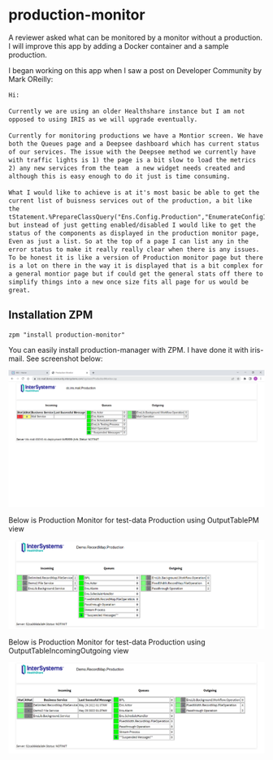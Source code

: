 # production-monitor

A reviewer asked what can be monitored by a monitor without a production. I will improve this app by adding a Docker container and a sample production.

I began working on this app when I saw a post on Developer Community by Mark OReilly:

```
Hi:

Currently we are using an older Healthshare instance but I am not opposed to using IRIS as we will upgrade eventually. 

Currently for monitoring productions we have a Montior screen. We have both the Queues page and a Deepsee dashboard which has current status of our services. The issue with the Deepsee method we currently have with traffic lights is 1) the page is a bit slow to load the metrics 2) any new services from the team  a new widget needs created and although this is easy enough to do it just is time consuming. 

What I would like to achieve is at it's most basic be able to get the current list of buisness services out of the production, a bit like the tStatement.%PrepareClassQuery("Ens.Config.Production","EnumerateConfigItems") but instead of just getting enabled/disabled I would like to get the status of the components as displayed in the production monitor page, Even as just a list. So at the top of a page I can list any in the error status to make it really really clear when there is any issues. To be honest it is like a version of Production monitor page but there is a lot on there in the way it is displayed that is a bit complex for a general montior page but if could get the general stats off there to simplify things into a new once size fits all page for us would be great. 
```

## Installation ZPM

```
zpm "install production-monitor"
```

You can easily install production-manager with ZPM. I have done it with iris-mail. See screenshot below:

![screenshot](https://github.com/oliverwilms/bilder/blob/main/mail_productionMonitor.png)

Below is Production Monitor for test-data Production using OutputTablePM view

![screenshot](https://github.com/oliverwilms/bilder/blob/main/OutputTablePM.png)

Below is Production Monitor for test-data Production using OutputTableIncomingOutgoing view

![screenshot](https://github.com/oliverwilms/bilder/blob/main/OutputTableIncomingOutgoing.png)

